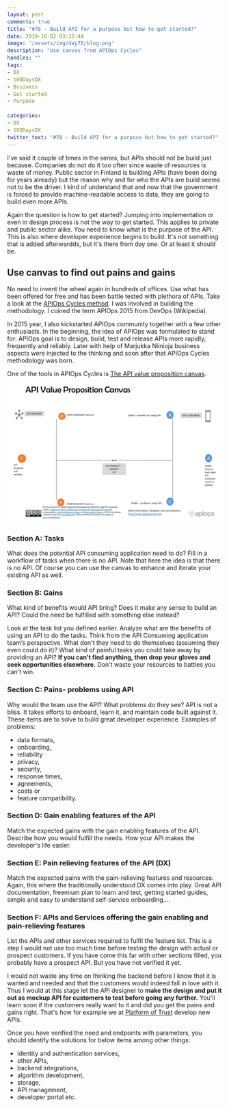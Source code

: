 ```yaml
---
layout: post
comments: true
title: "#78 - Build API for a purpose but how to get started?"
date: 2019-10-02 03:32:44
image: '/assets/img/day78/blog.png'
description: "Use canvas from APIOps Cycles"
handles: "" 
tags:
- DX 
- 100DaysDX
- Business
- Get started
- Purpose

categories:
- DX
- 100DaysDX
twitter_text: "#78 - Build API for a purpose but how to get started?"
---
```


I've said it couple of times in the series, but APIs should not be build just because. Companies do not do it too often since waste of resources is waste of money. Public sector in Finland is building APIs (have been doing for years already) but the reason why and for who the APIs are build seems not to be the driver. I kind of understand that and now that the government is forced to provide machine-readable access to data, they are going to build even more APIs. 

Again the question is how to get started? Jumping into implementation or even in design process is not the way to get started. This applies to private and public sector alike. You need to know what is the purpose of the API. This is also where developer experience begins to build. It's not something that is added afterwardds, but it's there from day one. Or at least it should be. 

## Use canvas to find out pains and gains

No need to invent the wheel again in hundreds of offices. Use what has been offered for free and has been battle tested with plethora of APIs. Take a look at the [APIOps Cycles method](https://www.apiopscycles.com). I was involved in building the methodology. I coined the term APIOps 2015 from DevOps (Wikipedia). 

In 2015 year, I also kickstarted APIOps community together with a few other enthusiasts. In the beginning, the idea of APIOps was formulated to stand for: APIOps goal is to design, build, test and release APIs more rapidly, frequently and reliably. Later with help of Marjukka Niinioja business aspects were injected to the thinking and soon after that APIOps Cycles methodology was born. 

One of the tools in APIOps Cycles is [The API value proposition canvas](https://www.apiopscycles.com/api-canvas-instructions). 

<a href="https://www.apiopscycles.com/api-canvas-instructions"><img itemprop="image" src="/assets/img/day78/canvas.png" alt="{{site.name}}"/></a>


### Section A: Tasks

What does the potential API consuming application need to do? Fill in a workflow of tasks when there is no API. Note that here the idea is that there is no API. Of course you can use the canvas to enhance and iterate your existing API as well. 

### Section B: Gains

What kind of benefits would API bring? Does it make any sense to build an API? Could the need be fulfilled with something else instead? 

Look at the task list you defined earlier. Analyze what are the benefits of using an API to do the tasks. Think from the API Consuming application team’s perspective. What don't they need to do themselves (assuming they even could do it)? What kind of painful tasks you could take away by providing an API? **If you can't find anything, then drop your gloves and seek opportunities elsewhere.** Don't waste your resources to battles you can't win.  

### Section C: Pains- problems using API

Why would the team use the API? What problems do they see? API is not a bliss. It takes efforts to onboard, learn it, and maintain code built against it. These items are to solve to build great developer experience. Examples of problems:

- data formats,
- onboarding,
- reliability
- privacy,
- security,
- response times,
- agreements,
- costs or
- feature compatibility.

### Section D: Gain enabling features of the API

Match the expected gains with the gain enabling features of the API. Describe how you would fulfill the needs. How your API makes the developer's life easier. 
 
### Section E: Pain relieving features of the API (DX)

Match the expected pains with the pain-relieving features and resources. Again, this where the traditionally understood DX comes into play. Great API documentation, freemium plan to learn and test, getting started guides, simple and easy to understand self-service onboarding....

### Section F: APIs and Services offering the gain enabling and pain-relieving features

List the APIs and other services required to fulfil the feature list. This is a step I would not use too much time before testing the design with actual or prospect customers. If you have come this far with other sections filled, you probably have a prospect API. But you have not verified it yet. 

I would not waste any time on thinking the backend before I know that it is wanted and needed and that the customers would indeed fall in love with it. Thus I would at this stage let the API designer to **make the design and put it out as mockup API for customers to test before going any further.** You'll learn soon if the customers really want to it and did you get the pains and gains right. That's how for example we at [Platform of Trust](https://docs.oftrust.net) develop new APIs. 

Once you have verified the need and endpoints with parameters, you should identify the solutions for below items among other things:

- identity and authentication services,
- other APIs,
- backend integrations,
- algorithm development,
- storage,
- API management,
- developer portal etc.
